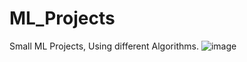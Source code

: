 # ML_Projects
Small ML Projects, Using different Algorithms.
![image](https://user-images.githubusercontent.com/90163078/190579722-eea6ab85-3ef8-4bce-8a16-e7b3de06f85c.png)

